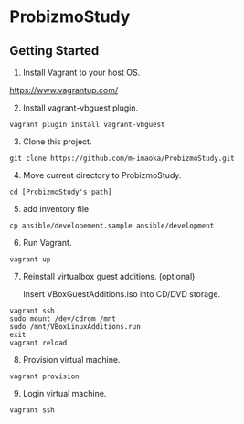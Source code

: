 # ProbizmoStudy

## Getting Started

1. Install Vagrant to your host OS.

  https://www.vagrantup.com/

2. Install vagrant-vbguest plugin.
  ```
  vagrant plugin install vagrant-vbguest
  ```
3. Clone this project.

  ```
  git clone https://github.com/m-imaoka/ProbizmoStudy.git
  ```

4. Move current directory to ProbizmoStudy.

  ```
  cd [ProbizmoStudy's path]
  ```
5. add inventory file

  ```
  cp ansible/developement.sample ansible/development
  ```
6. Run Vagrant.

  ```
  vagrant up
  ```
7. Reinstall virtualbox guest additions. (optional)

    Insert VBoxGuestAdditions.iso into CD/DVD storage.

  ```
  vagrant ssh
  sudo mount /dev/cdrom /mnt
  sudo /mnt/VBoxLinuxAdditions.run
  exit
  vagrant reload
  ```
8. Provision virtual machine.

  ```
  vagrant provision
  ```
9. Login virtual machine.

  ```
  vagrant ssh
  ```
